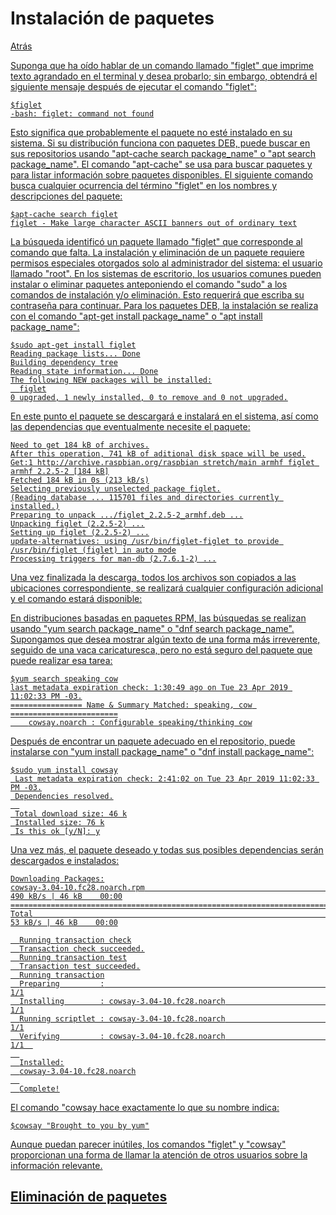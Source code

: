 # Instalación de paquetes
<p><a href=../README.md>Atrás</a</p>
  
  <p>Suponga que ha oído hablar de un comando llamado "figlet" que imprime texto agrandado en el terminal y desea probarlo; sin embargo, obtendrá el siguiente mensaje después de ejecutar el comando "figlet":</p>
  
  ```
  $figlet
  -bash: figlet: command not found
  ```

  <p>Esto significa que probablemente el paquete no esté instalado en su sistema. Si su distribución funciona con paquetes DEB, puede buscar en sus repositorios usando "apt-cache search package_name" o "apt search package_name". El comando "apt-cache" se usa para buscar paquetes y para listar información sobre paquetes disponibles. El siguiente comando busca cualquier ocurrencia del término "figlet" en los nombres y descripciones del paquete:</p>
  
  ```
  $apt-cache search figlet
  figlet - Make large character ASCII banners out of ordinary text
  ```
  
  <p>La búsqueda identificó un paquete llamado "figlet" que corresponde al comando que falta. La instalación y eliminación de un paquete requiere permisos especiales otorgados solo al administrador del sistema: el usuario llamado "root". En los sistemas de escritorio, los usuarios comunes pueden instalar o eliminar paquetes anteponiendo el comando "sudo" a los comandos de instalación y/o eliminación. Esto requerirá que escriba su contraseña para continuar. Para los paquetes DEB, la instalación se realiza con el comando "apt-get install package_name" o "apt install package_name":</p>

  ```
  $sudo apt-get install figlet
  Reading package lists... Done
  Building dependency tree
  Reading state information... Done
  The following NEW packages will be installed:
    figlet
  0 upgraded, 1 newly installed, 0 to remove and 0 not upgraded.
  ```

  <p>En este punto el paquete se descargará e instalará en el sistema, así como las dependencias que eventualmente necesite el paquete:</p>
  
  ```
  Need to get 184 kB of archives.
  After this operation, 741 kB of aditional disk space will be used.
  Get:1 http://archive.raspbian.org/raspbian stretch/main armhf figlet armhf 2.2.5-2 [184 kB]
  Fetched 184 kB in 0s (213 kB/s)
  Selecting previously unselected package figlet.
  (Reading database ... 115701 files and directories currently installed.)
  Preparing to unpack .../figlet_2.2.5-2_armhf.deb ...
  Unpacking figlet (2.2.5-2) ...
  Setting up figlet (2.2.5-2) ...
  update-alternatives: using /usr/bin/figlet-figlet to provide /usr/bin/figlet (figlet) in auto mode
  Processing triggers for man-db (2.7.6.1-2) ...
  ```
  <p>Una vez finalizada la descarga, todos los archivos son copiados a las ubicaciones correspondiente, se realizará cualquier configuración adicional y el comando estará disponible:</p>
  
  <p>En distribuciones basadas en paquetes RPM, las búsquedas se realizan usando "yum search package_name" o "dnf search package_name". Supongamos que desea mostrar algún texto de una forma más irreverente, seguido de una vaca caricaturesca, pero no está seguro del paquete que puede realizar esa tarea:</p>
    
```
$yum search speaking cow
last metadata expiration check: 1:30:49 ago on Tue 23 Apr 2019 11:02:33 PM -03.
================ Name & Summary Matched: speaking, cow ========================
    cowsay.noarch : Configurable speaking/thinking cow
```
  <p>Después de encontrar un paquete adecuado en el repositorio, puede instalarse con "yum install package_name" o "dnf install package_name":</p>
  
```
$sudo yum install cowsay
 Last metadata expiration check: 2:41:02 on Tue 23 Apr 2019 11:02:33 PM -03.
 Dependencies resolved.
  
 Total download size: 46 k
 Installed size: 76 k
 Is this ok [y/N]: y
```
  <p>Una vez más, el paquete deseado y todas sus posibles dependencias serán descargados e instalados:</p>

```
Downloading Packages:
cowsay-3.04-10.fc28.noarch.rpm                                                                      490 kB/s | 46 kB    00:00
==============================================================================================================================
Total                                                                                                53 kB/s | 46 kB    00:00

  Running transaction check
  Transaction check succeeded.
  Running transaction test
  Transaction test succeeded.
  Running transaction
  Preparing         :                                                                                                   1/1
  Installing        : cowsay-3.04-10.fc28.noarch                                                                        1/1
  Running scriptlet : cowsay-3.04-10.fc28.noarch                                                                        1/1
  Verifying         : cowsay-3.04-10.fc28.noarch                                                                        1/1  
  
  Installed:
  cowsay-3.04-10.fc28.noarch
  
  Complete!
```
  <p>El comando "cowsay hace exactamente lo que su nombre indica:</p>
  
```
$cowsay "Brought to you by yum"
```

  <p>Aunque puedan parecer inútiles, los comandos "figlet" y "cowsay" proporcionan una forma de llamar la atención de otros usuarios sobre la información relevante.</p>

  <h2>Eliminación de paquetes</h2>
